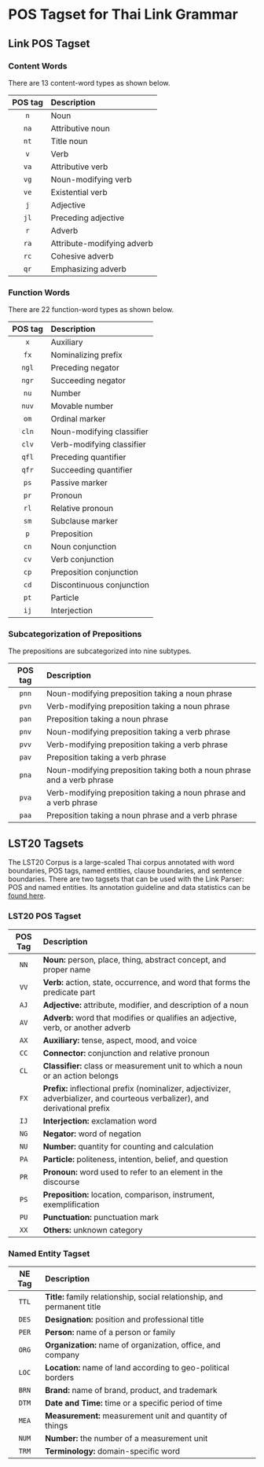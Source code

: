 # POS Tagset for Thai Link Grammar

## Link POS Tagset

### Content Words

There are 13 content-word types as shown below.

| POS tag | Description |
|:-------:|:------------|
| `n`     | Noun |
| `na`    | Attributive noun |
| `nt`    | Title noun |
| `v`     | Verb |
| `va`    | Attributive verb |
| `vg`    | Noun-modifying verb |
| `ve`    | Existential verb |
| `j`     | Adjective |
| `jl`    | Preceding adjective |
| `r`     | Adverb |
| `ra`    | Attribute-modifying adverb |
| `rc`    | Cohesive adverb |
| `qr`    | Emphasizing adverb |

### Function Words

There are 22 function-word types as shown below.

| POS tag | Description |
|:-------:|:------------|
| `x`     | Auxiliary |
| `fx`    | Nominalizing prefix |
| `ngl`   | Preceding negator |
| `ngr`   | Succeeding negator |
| `nu`    | Number |
| `nuv`   | Movable number |
| `om`    | Ordinal marker |
| `cln`   | Noun-modifying classifier |
| `clv`   | Verb-modifying classifier |
| `qfl`   | Preceding quantifier |
| `qfr`   | Succeeding quantifier |
| `ps`    | Passive marker |
| `pr`    | Pronoun |
| `rl`    | Relative pronoun |
| `sm`    | Subclause marker |
| `p`     | Preposition |
| `cn`    | Noun conjunction |
| `cv`    | Verb conjunction |
| `cp`    | Preposition conjunction |
| `cd`    | Discontinuous conjunction |
| `pt`    | Particle |
| `ij`    | Interjection |

### Subcategorization of Prepositions

The prepositions are subcategorized into nine subtypes.

| POS tag | Description |
|:-------:|:------------|
| `pnn`   | Noun-modifying preposition taking a noun phrase |
| `pvn`   | Verb-modifying preposition taking a noun phrase |
| `pan`   | Preposition taking a noun phrase |
| `pnv`   | Noun-modifying preposition taking a verb phrase |
| `pvv`   | Verb-modifying preposition taking a verb phrase |
| `pav`   | Preposition taking a verb phrase |
| `pna`   | Noun-modifying preposition taking both a noun phrase and a verb phrase |
| `pva`   | Verb-modifying preposition taking a noun phrase and a verb phrase |
| `paa`   | Preposition taking a noun phrase and a verb phrase |

## LST20 Tagsets

The LST20 Corpus is a large-scaled Thai corpus annotated with word boundaries, POS tags, named entities, clause boundaries, and sentence boundaries. There are two tagsets that can be used with the Link Parser: POS and named entities. Its annotation guideline and data statistics can be [found here](https://arxiv.org/abs/2008.05055).

### LST20 POS Tagset

| POS Tag | Description |
|:-------:|:------------|
| `NN`    | **Noun:** person, place, thing, abstract concept, and proper name |
| `VV`    | **Verb:** action, state, occurrence, and word that forms the predicate part |
| `AJ`    | **Adjective:** attribute, modifier, and description of a noun |
| `AV`    | **Adverb:** word that modifies or qualifies an adjective, verb, or another adverb |
| `AX`    | **Auxiliary:** tense, aspect, mood, and voice |
| `CC`    | **Connector:** conjunction and relative pronoun |
| `CL`    | **Classifier:** class or measurement unit to which a noun or an action belongs |
| `FX`    | **Prefix:** inflectional prefix (nominalizer, adjectivizer, adverbializer, and courteous verbalizer), and derivational prefix |
| `IJ`    | **Interjection:** exclamation word |
| `NG`    | **Negator:** word of negation |
| `NU`    | **Number:** quantity for counting and calculation |
| `PA`    | **Particle:** politeness, intention, belief, and question |
| `PR`    | **Pronoun:** word used to refer to an element in the discourse |
| `PS`    | **Preposition:** location, comparison, instrument, exemplification |
| `PU`    | **Punctuation:** punctuation mark |
| `XX`    | **Others:** unknown category |

### Named Entity Tagset

| NE Tag | Description |
|:------:|:------------|
| `TTL`  | **Title:** family relationship, social relationship, and permanent title |
| `DES`  | **Designation:** position and professional title |
| `PER`  | **Person:** name of a person or family |
| `ORG`  | **Organization:** name of organization, office, and company |
| `LOC`  | **Location:** name of land according to geo-political borders |
| `BRN`  | **Brand:** name of brand, product, and trademark |
| `DTM`  | **Date and Time:** time or a specific period of time |
| `MEA`  | **Measurement:** measurement unit and quantity of things |
| `NUM`  | **Number:** the number of a measurement unit |
| `TRM`  | **Terminology:** domain-specific word |